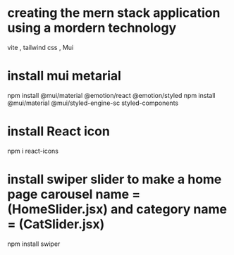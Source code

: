 # creating the mern stack application using a mordern technology

vite , tailwind css , Mui 


# install mui metarial
npm install @mui/material @emotion/react @emotion/styled
npm install @mui/material @mui/styled-engine-sc styled-components

# install React icon
npm i react-icons

# install swiper slider to make a home page carousel name = (HomeSlider.jsx) and category name = (CatSlider.jsx)
npm install swiper

